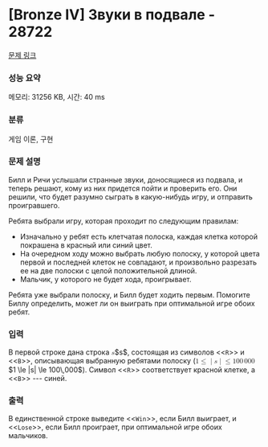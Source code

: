# [Bronze IV] Звуки в подвале - 28722 

[문제 링크](https://www.acmicpc.net/problem/28722) 

### 성능 요약

메모리: 31256 KB, 시간: 40 ms

### 분류

게임 이론, 구현

### 문제 설명

<p>Билл и Ричи услышали странные звуки, доносящиеся из подвала, и теперь решают, кому из них придется пойти и проверить его. Они решили, что будет разумно сыграть в какую-нибудь игру, и отправить проигравшего.</p>

<p>Ребята выбрали игру, которая проходит по следующим правилам:</p>

<ul>
	<li>Изначально у ребят есть клетчатая полоска, каждая клетка которой покрашена в красный или синий цвет.</li>
	<li>На очередном ходу можно выбрать любую полоску, у которой цвета первой и последней клеток не совпадают, и произвольно разрезать ее на две полоски с целой положительной длиной.</li>
	<li>Мальчик, у которого не будет хода, проигрывает.</li>
</ul>

<p>Ребята уже выбрали полоску, и Билл будет ходить первым. Помогите Биллу определить, может ли он выиграть при оптимальной игре обоих ребят.</p>

### 입력 

 <p>В первой строке дана строка <mjx-container class="MathJax" jax="CHTML" style="font-size: 99.9%; position: relative;"><mjx-math class="MJX-TEX" aria-hidden="true"><mjx-mi class="mjx-i"><mjx-c class="mjx-c1D460 TEX-I"></mjx-c></mjx-mi></mjx-math><mjx-assistive-mml unselectable="on" display="inline"><math xmlns="http://www.w3.org/1998/Math/MathML"><mi>s</mi></math></mjx-assistive-mml><span aria-hidden="true" class="no-mathjax mjx-copytext">$s$</span></mjx-container>, состоящая из символов <<<code>R</code>>> и <<<code>B</code>>>, описывающая выбранную ребятами полоску (<mjx-container class="MathJax" jax="CHTML" style="font-size: 99.9%; position: relative;"><mjx-math class="MJX-TEX" aria-hidden="true"><mjx-mn class="mjx-n"><mjx-c class="mjx-c31"></mjx-c></mjx-mn><mjx-mo class="mjx-n" space="4"><mjx-c class="mjx-c2264"></mjx-c></mjx-mo><mjx-texatom space="4" texclass="ORD"><mjx-mo class="mjx-n"><mjx-c class="mjx-c7C"></mjx-c></mjx-mo></mjx-texatom><mjx-mi class="mjx-i"><mjx-c class="mjx-c1D460 TEX-I"></mjx-c></mjx-mi><mjx-texatom texclass="ORD"><mjx-mo class="mjx-n"><mjx-c class="mjx-c7C"></mjx-c></mjx-mo></mjx-texatom><mjx-mo class="mjx-n" space="4"><mjx-c class="mjx-c2264"></mjx-c></mjx-mo><mjx-mn class="mjx-n" space="4"><mjx-c class="mjx-c31"></mjx-c><mjx-c class="mjx-c30"></mjx-c><mjx-c class="mjx-c30"></mjx-c></mjx-mn><mjx-mstyle><mjx-mspace style="width: 0.167em;"></mjx-mspace></mjx-mstyle><mjx-mn class="mjx-n"><mjx-c class="mjx-c30"></mjx-c><mjx-c class="mjx-c30"></mjx-c><mjx-c class="mjx-c30"></mjx-c></mjx-mn></mjx-math><mjx-assistive-mml unselectable="on" display="inline"><math xmlns="http://www.w3.org/1998/Math/MathML"><mn>1</mn><mo>≤</mo><mrow data-mjx-texclass="ORD"><mo stretchy="false">|</mo></mrow><mi>s</mi><mrow data-mjx-texclass="ORD"><mo stretchy="false">|</mo></mrow><mo>≤</mo><mn>100</mn><mstyle scriptlevel="0"><mspace width="0.167em"></mspace></mstyle><mn>000</mn></math></mjx-assistive-mml><span aria-hidden="true" class="no-mathjax mjx-copytext">$1 \le |s| \le 100\,000$</span></mjx-container>). Символ <<<code>R</code>>> соответствует красной клетке, а <<<code>B</code>>>  --- синей.</p>

### 출력 

 <p>В единственной строке выведите <<<code>Win</code>>>, если Билл выиграет, и <<<code>Lose</code>>>, если Билл проиграет, при оптимальной игре обоих мальчиков.</p>

